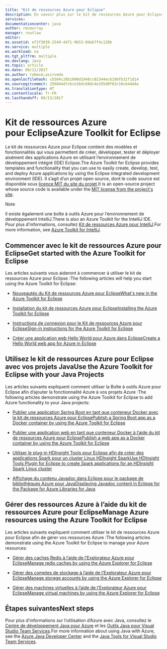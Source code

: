 ```yaml
---
title: "Kit de ressources Azure pour Eclipse"
description: En savoir plus sur le kit de ressources Azure pour Eclipse.
services: 
documentationcenter: java
author: rmcmurray
manager: routlaw
editor: 
ms.assetid: ef2f3839-2549-4471-9b53-0deb7f4c128b
ms.service: multiple
ms.workload: na
ms.tgt_pltfrm: multiple
ms.devlang: Java
ms.topic: article
ms.date: 09/11/2017
ms.author: robmcm;asirveda
ms.openlocfilehash: cb504c28b1090d1948cc02344ec619bfb32f1d14
ms.sourcegitcommit: 256044d7cbce16dcb8dc4e195d0f63c10cb44d4e
ms.translationtype: HT
ms.contentlocale: fr-FR
ms.lasthandoff: 09/13/2017
---
```

# <a name="azure-toolkit-for-eclipse"></a><span data-ttu-id="cd865-103">Kit de ressources Azure pour Eclipse</span><span class="sxs-lookup"><span data-stu-id="cd865-103">Azure Toolkit for Eclipse</span></span>
<span data-ttu-id="cd865-104">Le kit de ressources Azure pour Eclipse contient des modèles et fonctionnalités qui vous permettent de créer, développer, tester et déployer aisément des applications Azure en utilisant l’environnement de développement intégré (IDE) Eclipse.</span><span class="sxs-lookup"><span data-stu-id="cd865-104">The Azure Toolkit for Eclipse provides templates and functionality that you can use to easily create, develop, test, and deploy Azure applications by using the Eclipse integrated development environment (IDE).</span></span> <span data-ttu-id="cd865-105">Il s’agit d’un projet open source, dont le code source est disponible sous [licence MIT du site du projet](https://github.com/microsoft/azure-tools-for-java).</span><span class="sxs-lookup"><span data-stu-id="cd865-105">It is an open-source project whose source code is available under the [MIT license from the project's site](https://github.com/microsoft/azure-tools-for-java).</span></span>

> [!NOTE]
> <span data-ttu-id="cd865-106">Il existe également une boîte à outils Azure pour l’environnement de développement IntelliJ.</span><span class="sxs-lookup"><span data-stu-id="cd865-106">There is also an Azure Toolkit for the IntelliJ IDE.</span></span> <span data-ttu-id="cd865-107">Pour plus d’informations, consultez [Kit de ressources Azure pour IntelliJ](../intellij/azure-toolkit-for-intellij.md).</span><span class="sxs-lookup"><span data-stu-id="cd865-107">For more information, see [Azure Toolkit for IntelliJ](../intellij/azure-toolkit-for-intellij.md).</span></span>
> 
> 

## <a name="get-started-with-the-azure-toolkit-for-eclipse"></a><span data-ttu-id="cd865-108">Commencer avec le kit de ressources Azure pour Eclipse</span><span class="sxs-lookup"><span data-stu-id="cd865-108">Get started with the Azure Toolkit for Eclipse</span></span>
<span data-ttu-id="cd865-109">Les articles suivants vous aideront à commencer à utiliser le kit de ressources Azure pour Eclipse :</span><span class="sxs-lookup"><span data-stu-id="cd865-109">The following articles will help you start using the Azure Toolkit for Eclipse:</span></span>

* [<span data-ttu-id="cd865-110">Nouveautés du Kit de ressources Azure pour Eclipse</span><span class="sxs-lookup"><span data-stu-id="cd865-110">What's new in the Azure Toolkit for Eclipse</span></span>](azure-toolkit-for-eclipse-whats-new.md)

* [<span data-ttu-id="cd865-111">Installation du kit de ressources Azure pour Eclipse</span><span class="sxs-lookup"><span data-stu-id="cd865-111">Installing the Azure Toolkit for Eclipse</span></span>](azure-toolkit-for-eclipse-installation.md)

* [<span data-ttu-id="cd865-112">Instructions de connexion pour le Kit de ressources Azure pour Eclipse</span><span class="sxs-lookup"><span data-stu-id="cd865-112">Sign-in instructions for the Azure Toolkit for Eclipse</span></span>](azure-toolkit-for-eclipse-sign-in-instructions.md)

* [<span data-ttu-id="cd865-113">Créer une application web Hello World pour Azure dans Eclipse</span><span class="sxs-lookup"><span data-stu-id="cd865-113">Create a Hello World web app for Azure in Eclipse</span></span>](/azure/app-service-web/app-service-web-eclipse-create-hello-world-web-app)

## <a name="use-the-azure-toolkit-for-eclipse-with-your-java-projects"></a><span data-ttu-id="cd865-114">Utilisez le kit de ressources Azure pour Eclipse avec vos projets Java</span><span class="sxs-lookup"><span data-stu-id="cd865-114">Use the Azure Toolkit for Eclipse with your Java Projects</span></span>
<span data-ttu-id="cd865-115">Les articles suivants expliquent comment utiliser la Boîte à outils Azure pour Eclipse afin d’ajouter la fonctionnalité Azure à vos projets Azure :</span><span class="sxs-lookup"><span data-stu-id="cd865-115">The following articles demonstrate using the Azure Toolkit for Eclipse to add Azure functionality to your Java projects:</span></span>

* [<span data-ttu-id="cd865-116">Publier une application Spring Boot en tant que conteneur Docker avec le kit de ressources Azure pour Eclipse</span><span class="sxs-lookup"><span data-stu-id="cd865-116">Publish a Spring Boot app as a Docker container by using the Azure Toolkit for Eclipse</span></span>](azure-toolkit-for-eclipse-publish-spring-boot-docker-app.md)

* [<span data-ttu-id="cd865-117">Publier une application web en tant que conteneur Docker à l’aide du kit de ressources Azure pour Eclipse</span><span class="sxs-lookup"><span data-stu-id="cd865-117">Publish a web app as a Docker container by using the Azure Toolkit for Eclipse</span></span>](azure-toolkit-for-eclipse-publish-as-docker-container.md)

* [<span data-ttu-id="cd865-118">Utiliser le plug-in HDInsight Tools pour Eclipse afin de créer des applications Spark pour un cluster Linux HDInsight Spark</span><span class="sxs-lookup"><span data-stu-id="cd865-118">Use HDInsight Tools Plugin for Eclipse to create Spark applications for an HDInsight Spark Linux cluster</span></span>](/azure/hdinsight/hdinsight-apache-spark-eclipse-tool-plugin)

* [<span data-ttu-id="cd865-119">Affichage du contenu Javadoc dans Eclipse pour le package de bibliothèques Azure pour Java</span><span class="sxs-lookup"><span data-stu-id="cd865-119">Displaying Javadoc content in Eclipse for the Package for Azure Libraries for Java</span></span>](azure-toolkit-for-eclipse-displaying-javadoc-content-for-azure-libraries.md)

## <a name="manage-azure-resources-using-the-azure-toolkit-for-eclipse"></a><span data-ttu-id="cd865-120">Gérer des ressources Azure à l’aide du kit de ressources Azure pour Eclipse</span><span class="sxs-lookup"><span data-stu-id="cd865-120">Manage Azure resources using the Azure Toolkit for Eclipse</span></span>
<span data-ttu-id="cd865-121">Les articles suivants expliquent comment utiliser le kit de ressources Azure pour Eclipse afin de gérer vos ressources Azure :</span><span class="sxs-lookup"><span data-stu-id="cd865-121">The following articles demonstrate using the Azure Toolkit for Eclipse to manage your Azure resources:</span></span>

* [<span data-ttu-id="cd865-122">Gérer des caches Redis à l’aide de l’Explorateur Azure pour Eclipse</span><span class="sxs-lookup"><span data-stu-id="cd865-122">Manage redis caches by using the Azure Explorer for Eclipse</span></span>](azure-toolkit-for-eclipse-managing-redis-caches-using-azure-explorer.md)

* [<span data-ttu-id="cd865-123">Gérer des comptes de stockage à l’aide de l’Explorateur Azure pour Eclipse</span><span class="sxs-lookup"><span data-stu-id="cd865-123">Manage storage accounts by using the Azure Explorer for Eclipse</span></span>](azure-toolkit-for-eclipse-managing-storage-accounts-using-azure-explorer.md)

* [<span data-ttu-id="cd865-124">Gérer des machines virtuelles à l’aide de l’Explorateur Azure pour Eclipse</span><span class="sxs-lookup"><span data-stu-id="cd865-124">Manage virtual machines by using the Azure Explorer for Eclipse</span></span>](azure-toolkit-for-eclipse-managing-virtual-machines-using-azure-explorer.md)

## <a name="next-steps"></a><span data-ttu-id="cd865-125">Étapes suivantes</span><span class="sxs-lookup"><span data-stu-id="cd865-125">Next steps</span></span>

<span data-ttu-id="cd865-126">Pour plus d’informations sur l’utilisation d’Azure avec Java, consultez le [Centre de développement Java pour Azure](https://azure.microsoft.com/develop/java/) et les [Outils Java pour Visual Studio Team Services](https://java.visualstudio.com/).</span><span class="sxs-lookup"><span data-stu-id="cd865-126">For more information about using Java with Azure, see the [Azure Java Developer Center](https://azure.microsoft.com/develop/java/) and the [Java Tools for Visual Studio Team Services](https://java.visualstudio.com/).</span></span>

<!-- [!INCLUDE [azure-toolkit-additional-resources](../includes/azure-toolkit-additional-resources.md)] -->

<!-- URL List -->

[Azure Java Developer Center]: https://docs.microsoft.com/java/azure
[Java Tools for Visual Studio Team Services]: https://java.visualstudio.com/

<!-- Temporarily Deprecated URLs -->

<!-- [Deploying large deployments](azure-toolkit-for-eclipse-deploying-large-deployments.md) -->
<!-- [How to Maintain Session Data with Session Affinity]: http://go.microsoft.com/fwlink/?LinkID=699539 -->
<!-- [How to Use Co-located Caching]: http://go.microsoft.com/fwlink/?LinkID=699542 -->
<!-- [How to Use Dedicated Caching]: http://go.microsoft.com/fwlink/?LinkID=699543 -->
<!-- [How to Use JMS with AMQP 1.0 in Azure with Eclipse]: http://go.microsoft.com/fwlink/?LinkID=699544 -->
<!-- [How to Use SSL Offloading]: http://go.microsoft.com/fwlink/?LinkID=699545 -->
<!-- [SSL Offloading]: http://go.microsoft.com/fwlink/?LinkID=699549 -->
<!-- [Using the Azure Service Runtime Library in JSP]: http://go.microsoft.com/fwlink/?LinkID=699551 -->
<!-- [How to Authenticate Web Users with Azure Access Control Service Using Eclipse]: /azure/active-directory/active-directory-java-authenticate-users-access-control-eclipse.md -->
<!-- [Debug a Java Web App on Azure in Eclipse]: /azure/app-service-web/app-service-web-debug-java-web-app-in-eclipse.md -->
<!-- [Debugging Azure Applications in Eclipse]: azure-toolkit-for-eclipse-debugging-azure-applications.md -->

<!-- Legacy MSDN URL = https://msdn.microsoft.com/library/azure/hh694271.aspx -->
